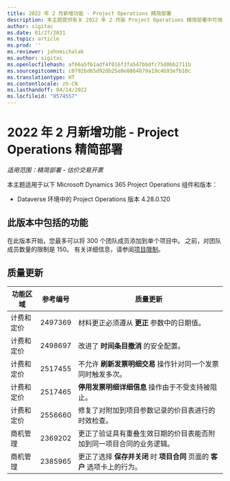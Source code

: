 ```yaml
---
title: 2022 年 2 月新增功能 - Project Operations 精简部署
description: 本主题提供有关 2022 年 2 月版 Project Operations 精简部署中可用的质量更新的信息。
author: sigitac
ms.date: 01/27/2021
ms.topic: article
ms.prod: ''
ms.reviewer: johnmichalak
ms.author: sigitac
ms.openlocfilehash: af66a5f61adf4f016f3fa547bbdfc75d06b2711b
ms.sourcegitcommit: c0792bd65d92db25e0e8864879a19c4b93efb10c
ms.translationtype: HT
ms.contentlocale: zh-CN
ms.lasthandoff: 04/14/2022
ms.locfileid: "8574557"
---
```

# <a name="whats-new-february-2022---project-operations-lite-deployment"></a>2022 年 2 月新增功能 - Project Operations 精简部署

_适用范围：精简部署 - 估价交易开票_

本主题适用于以下 Microsoft Dynamics 365 Project Operations 组件和版本：

- Dataverse 环境中的 Project Operations 版本 4.28.0.120

## <a name="features-included-in-this-release"></a>此版本中包括的功能

在此版本开始，您最多可以将 300 个团队成员添加到单个项目中。 之前，对团队成员数量的限制是 150。 有关详细信息，请参阅[项目限制](../../project-management/create-wbs.md#project-limitations)。

## <a name="quality-updates"></a>质量更新

| 功能区域 | 参考编号 | 质量更新 |
| --- | --- | --- |
| 计费和定价 | 2497369 | 材料更正必须遵从 **更正** 参数中的日期值。 |
| 计费和定价 | 2498697 | 改进了 **时间条目撤消** 的安全配置。 |
| 计费和定价 | 2517455 | 不允许 **刷新发票明细交易** 操作针对同一个发票同时触发多次。 |
| 计费和定价 | 2517465 | **停用发票明细详细信息** 操作由于不受支持被阻止。 |
| 计费和定价 | 2556660 | 修复了对附加到项目参数记录的价目表进行的时效检查。 |
|   商机管理 | 2369202 | 更正了验证具有重叠生效日期的价目表能否附加到同一项目合同的业务逻辑。 |
|   商机管理 | 2385965 | 更正了选择 **保存并关闭** 时 **项目合同** 页面的 **客户** 选项卡上的行为。 |
